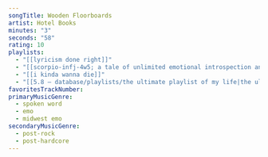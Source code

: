 ```yaml
---
songTitle: Wooden Floorboards
artist: Hotel Books
minutes: "3"
seconds: "58"
rating: 10
playlists:
  - "[[lyricism done right]]"
  - "[[scorpio-infj-4w5; a tale of unlimited emotional introspection and arcane bullshit]]"
  - "[[i kinda wanna die]]"
  - "[[5.8 — database/playlists/the ultimate playlist of my life|the ultimate playlist of my life]]"
favoritesTrackNumber:
primaryMusicGenre:
  - spoken word
  - emo
  - midwest emo
secondaryMusicGenre:
  - post-rock
  - post-hardcore
---
```

